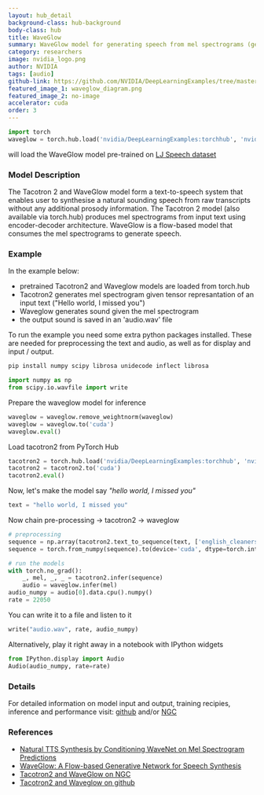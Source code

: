 ```yaml
---
layout: hub_detail
background-class: hub-background
body-class: hub
title: WaveGlow
summary: WaveGlow model for generating speech from mel spectrograms (generated by Tacotron2)
category: researchers
image: nvidia_logo.png
author: NVIDIA
tags: [audio]
github-link: https://github.com/NVIDIA/DeepLearningExamples/tree/master/PyTorch/SpeechSynthesis/Tacotron2
featured_image_1: waveglow_diagram.png
featured_image_2: no-image
accelerator: cuda
order: 3
---
```


```python
import torch
waveglow = torch.hub.load('nvidia/DeepLearningExamples:torchhub', 'nvidia_waveglow')
```
will load the WaveGlow model pre-trained on [LJ Speech dataset](https://keithito.com/LJ-Speech-Dataset/)

### Model Description

The Tacotron 2 and WaveGlow model form a text-to-speech system that enables user to synthesise a natural sounding speech from raw transcripts without any additional prosody information. The Tacotron 2 model (also available via torch.hub) produces mel spectrograms from input text using encoder-decoder architecture. WaveGlow is a flow-based model that consumes the mel spectrograms to generate speech.

### Example

In the example below:
- pretrained Tacotron2 and Waveglow models are loaded from torch.hub
- Tacotron2 generates mel spectrogram given tensor represantation of an input text ("Hello world, I missed you")
- Waveglow generates sound given the mel spectrogram
- the output sound is saved in an 'audio.wav' file

To run the example you need some extra python packages installed.
These are needed for preprocessing the text and audio, as well as for display and input / output.

```bash
pip install numpy scipy librosa unidecode inflect librosa
```

```python
import numpy as np
from scipy.io.wavfile import write
```

Prepare the waveglow model for inference

```python
waveglow = waveglow.remove_weightnorm(waveglow)
waveglow = waveglow.to('cuda')
waveglow.eval()
```

Load tacotron2 from PyTorch Hub

```python
tacotron2 = torch.hub.load('nvidia/DeepLearningExamples:torchhub', 'nvidia_tacotron2')
tacotron2 = tacotron2.to('cuda')
tacotron2.eval()
```

Now, let's make the model say *"hello world, I missed you"*

```python
text = "hello world, I missed you"
```

Now chain pre-processing -> tacotron2 -> waveglow

```python
# preprocessing
sequence = np.array(tacotron2.text_to_sequence(text, ['english_cleaners']))[None, :]
sequence = torch.from_numpy(sequence).to(device='cuda', dtype=torch.int64)

# run the models
with torch.no_grad():
    _, mel, _, _ = tacotron2.infer(sequence)
    audio = waveglow.infer(mel)
audio_numpy = audio[0].data.cpu().numpy()
rate = 22050
```

You can write it to a file and listen to it

```python
write("audio.wav", rate, audio_numpy)
```


Alternatively, play it right away in a notebook with IPython widgets

```python
from IPython.display import Audio
Audio(audio_numpy, rate=rate)
```

### Details
For detailed information on model input and output, training recipies, inference and performance visit: [github](https://github.com/NVIDIA/DeepLearningExamples/tree/master/PyTorch/SpeechSynthesis/Tacotron2) and/or [NGC](https://ngc.nvidia.com/catalog/model-scripts/nvidia:tacotron_2_and_waveglow_for_pytorch)

### References

 - [Natural TTS Synthesis by Conditioning WaveNet on Mel Spectrogram Predictions](https://arxiv.org/abs/1712.05884)
 - [WaveGlow: A Flow-based Generative Network for Speech Synthesis](https://arxiv.org/abs/1811.00002)
 - [Tacotron2 and WaveGlow on NGC](https://ngc.nvidia.com/catalog/model-scripts/nvidia:tacotron_2_and_waveglow_for_pytorch)
 - [Tacotron2 and Waveglow on github](https://github.com/NVIDIA/DeepLearningExamples/tree/master/PyTorch/SpeechSynthesis/Tacotron2)
